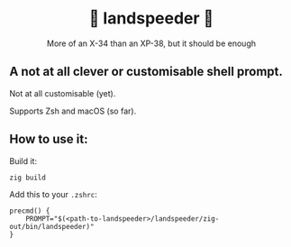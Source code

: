 <div align="center">
  <h1>💨 landspeeder 💨</h1>
  <p>More of an X-34 than an XP-38, but it should be enough</p>
</div>

## A not at all clever or customisable shell prompt.

Not at all customisable (yet).

Supports Zsh and macOS (so far).

## How to use it:

Build it:
```
zig build
```

Add this to your `.zshrc`:
```
precmd() {
    PROMPT="$(<path-to-landspeeder>/landspeeder/zig-out/bin/landspeeder)"
}
```
